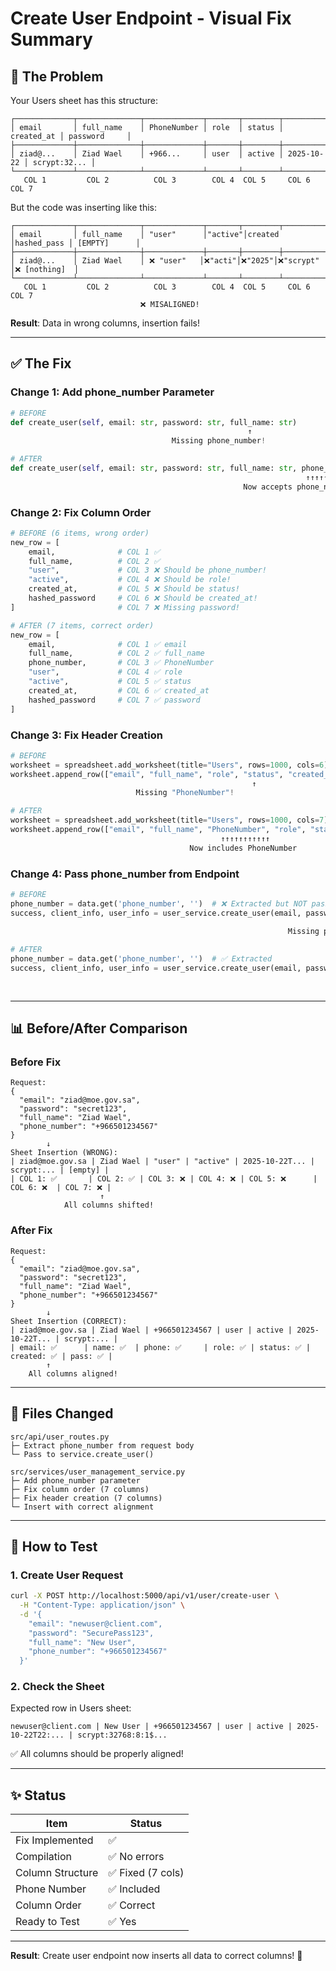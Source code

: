 # Create User Endpoint - Visual Fix Summary

## 🔴 The Problem

Your Users sheet has this structure:
```
┌─────────────┬──────────────┬─────────────┬───────┬────────┬────────────┬──────────────┐
│ email       │ full_name    │ PhoneNumber │ role  │ status │ created_at │ password     │
├─────────────┼──────────────┼─────────────┼───────┼────────┼────────────┼──────────────┤
│ ziad@...    │ Ziad Wael    │ +966...     │ user  │ active │ 2025-10-22 │ scrypt:32... │
└─────────────┴──────────────┴─────────────┴───────┴────────┴────────────┴──────────────┘
   COL 1         COL 2          COL 3        COL 4  COL 5     COL 6         COL 7
```

But the code was inserting like this:
```
┌─────────────┬──────────────┬─────────────┬───────┬────────┬────────────┬──────────────┐
│ email       │ full_name    │ "user"      │"active"│created │hashed_pass │ [EMPTY]      │
├─────────────┼──────────────┼─────────────┼───────┼────────┼────────────┼──────────────┤
│ ziad@...    │ Ziad Wael    │ ❌ "user"   │❌"acti"│❌"2025"│❌"scrypt"  │❌ [nothing]  │
└─────────────┴──────────────┴─────────────┴───────┴────────┴────────────┴──────────────┘
   COL 1         COL 2          COL 3        COL 4  COL 5     COL 6         COL 7
                             ❌ MISALIGNED!
```

**Result**: Data in wrong columns, insertion fails!

---

## ✅ The Fix

### Change 1: Add phone_number Parameter

```python
# BEFORE
def create_user(self, email: str, password: str, full_name: str)
                                                     ↑
                                    Missing phone_number!

# AFTER  
def create_user(self, email: str, password: str, full_name: str, phone_number: str = "")
                                                                  ↑↑↑↑↑↑↑↑↑↑↑↑↑
                                                    Now accepts phone_number
```

### Change 2: Fix Column Order

```python
# BEFORE (6 items, wrong order)
new_row = [
    email,              # COL 1 ✅
    full_name,          # COL 2 ✅
    "user",             # COL 3 ❌ Should be phone_number!
    "active",           # COL 4 ❌ Should be role!
    created_at,         # COL 5 ❌ Should be status!
    hashed_password     # COL 6 ❌ Should be created_at!
]                       # COL 7 ❌ Missing password!

# AFTER (7 items, correct order)
new_row = [
    email,              # COL 1 ✅ email
    full_name,          # COL 2 ✅ full_name
    phone_number,       # COL 3 ✅ PhoneNumber
    "user",             # COL 4 ✅ role
    "active",           # COL 5 ✅ status
    created_at,         # COL 6 ✅ created_at
    hashed_password     # COL 7 ✅ password
]
```

### Change 3: Fix Header Creation

```python
# BEFORE
worksheet = spreadsheet.add_worksheet(title="Users", rows=1000, cols=6)  # ❌ Only 6 cols
worksheet.append_row(["email", "full_name", "role", "status", "created_at", "password"])
                                                      ↑
                            Missing "PhoneNumber"!

# AFTER
worksheet = spreadsheet.add_worksheet(title="Users", rows=1000, cols=7)  # ✅ 7 cols
worksheet.append_row(["email", "full_name", "PhoneNumber", "role", "status", "created_at", "password"])
                                               ↑↑↑↑↑↑↑↑↑↑↑
                                        Now includes PhoneNumber
```

### Change 4: Pass phone_number from Endpoint

```python
# BEFORE
phone_number = data.get('phone_number', '')  # ❌ Extracted but NOT passed
success, client_info, user_info = user_service.create_user(email, password, full_name)
                                                                                 ↑
                                                              Missing phone_number!

# AFTER
phone_number = data.get('phone_number', '')  # ✅ Extracted
success, client_info, user_info = user_service.create_user(email, password, full_name, phone_number)
                                                                                         ↑↑↑↑↑↑↑↑↑↑↑↑
                                                                          Now passed correctly!
```

---

## 📊 Before/After Comparison

### Before Fix

```
Request:
{
  "email": "ziad@moe.gov.sa",
  "password": "secret123",
  "full_name": "Ziad Wael",
  "phone_number": "+966501234567"
}
        ↓
Sheet Insertion (WRONG):
| ziad@moe.gov.sa | Ziad Wael | "user" | "active" | 2025-10-22T... | scrypt:... | [empty] |
| COL 1: ✅       | COL 2: ✅ | COL 3: ❌ | COL 4: ❌ | COL 5: ❌      | COL 6: ❌  | COL 7: ❌ |
                    ↑
            All columns shifted!
```

### After Fix

```
Request:
{
  "email": "ziad@moe.gov.sa",
  "password": "secret123",
  "full_name": "Ziad Wael",
  "phone_number": "+966501234567"
}
        ↓
Sheet Insertion (CORRECT):
| ziad@moe.gov.sa | Ziad Wael | +966501234567 | user | active | 2025-10-22T... | scrypt:... |
| email: ✅      | name: ✅  | phone: ✅     | role: ✅ | status: ✅ | created: ✅ | pass: ✅ |
        ↑
    All columns aligned!
```

---

## 🔧 Files Changed

```
src/api/user_routes.py
├─ Extract phone_number from request body
└─ Pass to service.create_user()

src/services/user_management_service.py
├─ Add phone_number parameter
├─ Fix column order (7 columns)
├─ Fix header creation (7 columns)
└─ Insert with correct alignment
```

---

## 🧪 How to Test

### 1. Create User Request

```bash
curl -X POST http://localhost:5000/api/v1/user/create-user \
  -H "Content-Type: application/json" \
  -d '{
    "email": "newuser@client.com",
    "password": "SecurePass123",
    "full_name": "New User",
    "phone_number": "+966501234567"
  }'
```

### 2. Check the Sheet

Expected row in Users sheet:
```
newuser@client.com | New User | +966501234567 | user | active | 2025-10-22T22:... | scrypt:32768:8:1$...
```

✅ All columns should be properly aligned!

---

## ✨ Status

| Item | Status |
|------|--------|
| Fix Implemented | ✅ |
| Compilation | ✅ No errors |
| Column Structure | ✅ Fixed (7 cols) |
| Phone Number | ✅ Included |
| Column Order | ✅ Correct |
| Ready to Test | ✅ Yes |

---

**Result**: Create user endpoint now inserts all data to correct columns! 🎉
